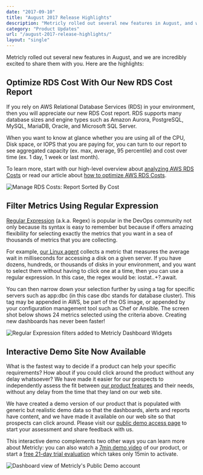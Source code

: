 ```yaml
---
date: "2017-09-10"
title: "August 2017 Release Highlights"
description: "Metricly rolled out several new features in August, and we are incredibly excited to share them with you."
category: "Product Updates"
url: "/august-2017-release-highlights/"
layout: "single"
---
```


Metricly rolled out several new features in August, and we are incredibly excited to share them with you. Here are the highlights:

Optimize RDS Cost With Our New RDS Cost Report
----------------------------------------------

If you rely on AWS Relational Database Services (RDS) in your environment, then you will appreciate our new RDS Cost report. RDS supports many database sizes and engine types such as Amazon Aurora, PostgreSQL, MySQL, MariaDB, Oracle, and Microsoft SQL Server.

When you want to know at glance whether you are using all of the CPU, Disk space, or IOPS that you are paying for, you can turn to our report to see aggregated capacity (ex. max, average, 95 percentile) and cost over time (ex. 1 day, 1 week or last month).

To learn more, start with our high-level overview about [analyzing AWS RDS Costs](/rds-cost-report) or read our article about [how to optimize AWS RDS Costs](/optimize-aws-rds-costs).

![Manage RDS Costs: Report Sorted By Cost](https://s3-us-west-2.amazonaws.com/com-netuitive-app-usw2-public/wp-content/uploads/2017/08/Report-Sorted-By-Cost-1024x539.png)

Filter Metrics Using Regular Expression
---------------------------------------

[Regular Expression](https://en.wikipedia.org/wiki/Regular_expression) (a.k.a. Regex) is popular in the DevOps community not only because its syntax is easy to remember but because if offers amazing flexibility for selecting exactly the metrics that you want in a sea of thousands of metrics that you are collecting.

For example, [our Linux agent](https://docs.metricly.com/integrations/agents/linux-agent/) collects a metric that measures the average wait in milliseconds for accessing a disk on a given server. If you have dozens, hundreds, or thousands of disks in your environment, and you want to select them without having to click one at a time, then you can use a regular expression. In this case, the regex would be: iostat\..+?\.await.

You can then narrow down your selection further by using a tag for specific servers such as app:dbc (in this case dbc stands for database cluster). This tag may be appended in AWS, be part of the OS image, or appended by your configuration management tool such as Chef or Ansible. The screen shot below shows 24 metrics selected using the criteria above. Creating new dashboards has never been faster!

![Regular Expression filters added to Metricly Dashboard Widgets](https://s3-us-west-2.amazonaws.com/com-netuitive-app-usw2-public/wp-content/uploads/2017/09/Dashboard-Widgets-Regular-Expression-1024x788.png)

Interactive Demo Site Now Available
-----------------------------------

What is the fastest way to decide if a product can help your specific requirements? How about if you could click around the product without any delay whatsoever? We have made it easier for our prospects to independently assess the fit between [our product features](/product/) and their needs, without any delay from the time that they land on our web site.

We have created a demo version of our product that is populated with generic but realistic demo data so that the dashboards, alerts and reports have content, and we have made it available on our web site so that prospects can click around. Please visit our [public demo access page](/demo/) to start your assessment and share feedback with us.

This interactive demo complements two other ways you can learn more about Metricly: you can also watch a [7min demo video](/demo/) of our product, or start a [free 21-day trial evaluation](/signup/) which takes only 15min to activate.

![Dashboard view of Metricly's Public Demo account](https://s3-us-west-2.amazonaws.com/com-netuitive-app-usw2-public/wp-content/uploads/2017/09/Public-Demo-Dashboard-1024x490.png)
